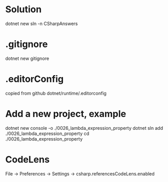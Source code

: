 # Solution
dotnet new sln -n CSharpAnswers  

# .gitignore
dotnet new gitignore

# .editorConfig
copied from github dotnet/runtime/.editorconfig

# Add a new project, example
dotnet new console -o ./0026_lambda_expression_property
dotnet sln add ./0026_lambda_expression_property
cd ./0026_lambda_expression_property

# CodeLens
File -> Preferences -> Settings -> csharp.referencesCodeLens.enabled